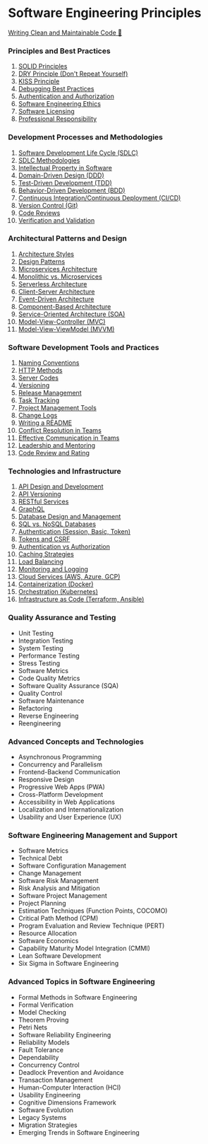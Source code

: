 # Software Engineering Principles

[Writing Clean and Maintainable Code 🚀](/sep/clean-code.md)

### Principles and Best Practices

1. [SOLID Principles](/sep/solid.md)
2. [DRY Principle (Don't Repeat Yourself)](/sep/dry-principle.md)
3. [KISS Principle](/sep/kiss-principle.md)
4. [Debugging Best Practices](/sep/debugging.md)
5. [Authentication and Authorization](/sep/authentication-and-authorization.md)
6. [Software Engineering Ethics](/sep/ethics.md)
7. [Software Licensing](/sep/licensing.md)
8. [Professional Responsibility](/sep/responsibility.md)

### Development Processes and Methodologies

1. [Software Development Life Cycle (SDLC)](/sep/sdlc.md)
2. [SDLC Methodologies](/sep/sdlc-methodologies.md)
3. [Intellectual Property in Software](/sep/intellectual-property-in-software.md)
4. [Domain-Driven Design (DDD)](/sep/ddd.md)
5. [Test-Driven Development (TDD)](/sep/ttt.md)
6. [Behavior-Driven Development (BDD)](/sep/bdd.md)
7. [Continuous Integration/Continuous Deployment (CI/CD)](/sep/cicd.md)
8. [Version Control (Git)](/sep/version-control.md)
9. [Code Reviews](/sep/code-reviews.md)
10. [Verification and Validation](/sep/verification-and-validation.md)

### Architectural Patterns and Design

1. [Architecture Styles](/sep/architecture-styles.md)
2. [Design Patterns](/sep/design-patterns.md)
3. [Microservices Architecture](/sep/microservices-architectures.md)
4. [Monolithic vs. Microservices](/sep/monolithic-vs-microservices.md)
5. [Serverless Architecture](/sep/serverless-architecture.md)
6. [Client-Server Architecture](/sep/client-server-architecture.md)
7. [Event-Driven Architecture](/sep/event-driven-architecture.md)
8. [Component-Based Architecture](/sep/component-based-architecture.md)
9. [Service-Oriented Architecture (SOA)](/sep/soa.md)
10. [Model-View-Controller (MVC)](/sep/mvc.md)
11. [Model-View-ViewModel (MVVM)](/sep/mvvm.md)

### Software Development Tools and Practices

1. [Naming Conventions](/sep/naming-conventions.md)
2. [HTTP Methods](/sep/http-methods.md)
3. [Server Codes](/sep/server-codes.md)
4. [Versioning](/sep/versioning.md)
5. [Release Management](/sep/release-management.md)
6. [Task Tracking](/sep/task-tracking.md)
7. [Project Management Tools](/sep/project-management.md)
8. [Change Logs](/sep/change-logs.md)
9. [Writing a README](/sep/writing-a-readme.md)
10. [Conflict Resolution in Teams](/sep/conflict-resolution-in-teams.md)
11. [Effective Communication in Teams](/sep/effective-communication-in-teams.md)
12. [Leadership and Mentoring](/sep/leadership-and-mentoring.md)
13. [Code Review and Rating](/sep/code-review-and-rating.md)

### Technologies and Infrastructure

1. [API Design and Development](/sep/api-design-and-development.md)
2. [API Versioning](/sep/api-versioning.md)
3. [RESTful Services](/sep/restful-services.md)
4. [GraphQL](/sep/graphql.md)
5. [Database Design and Management](/sep/db-design.md)
6. [SQL vs. NoSQL Databases](/sep/sql-vs-nosql.md)
7. [Authentication (Session, Basic, Token)](/sep/authentication.md)
8. [Tokens and CSRF](/sep/tokens-and-csrf.md)
9. [Authentication vs Authorization](/sep/authentication-vs-authorization.md)
10. [Caching Strategies](/sep/caching-strategies.md)
11. [Load Balancing](/sep/load-balancing.md)
12. [Monitoring and Logging](/sep/monitoring-and-logging.md)
13. [Cloud Services (AWS, Azure, GCP)](/sep/cloud-services.md)
14. [Containerization (Docker)](/sep/containerization.md)
15. [Orchestration (Kubernetes)](/sep/orchestration.md)
16. [Infrastructure as Code (Terraform, Ansible)](/sep/infrastructure-as-code.md)

### Quality Assurance and Testing

- Unit Testing
- Integration Testing
- System Testing
- Performance Testing
- Stress Testing
- Software Metrics
- Code Quality Metrics
- Software Quality Assurance (SQA)
- Quality Control
- Software Maintenance
- Refactoring
- Reverse Engineering
- Reengineering

### Advanced Concepts and Technologies

- Asynchronous Programming
- Concurrency and Parallelism
- Frontend-Backend Communication
- Responsive Design
- Progressive Web Apps (PWA)
- Cross-Platform Development
- Accessibility in Web Applications
- Localization and Internationalization
- Usability and User Experience (UX)

### Software Engineering Management and Support

- Software Metrics
- Technical Debt
- Software Configuration Management
- Change Management
- Software Risk Management
- Risk Analysis and Mitigation
- Software Project Management
- Project Planning
- Estimation Techniques (Function Points, COCOMO)
- Critical Path Method (CPM)
- Program Evaluation and Review Technique (PERT)
- Resource Allocation
- Software Economics
- Capability Maturity Model Integration (CMMI)
- Lean Software Development
- Six Sigma in Software Engineering

### Advanced Topics in Software Engineering

- Formal Methods in Software Engineering
- Formal Verification
- Model Checking
- Theorem Proving
- Petri Nets
- Software Reliability Engineering
- Reliability Models
- Fault Tolerance
- Dependability
- Concurrency Control
- Deadlock Prevention and Avoidance
- Transaction Management
- Human-Computer Interaction (HCI)
- Usability Engineering
- Cognitive Dimensions Framework
- Software Evolution
- Legacy Systems
- Migration Strategies
- Emerging Trends in Software Engineering
